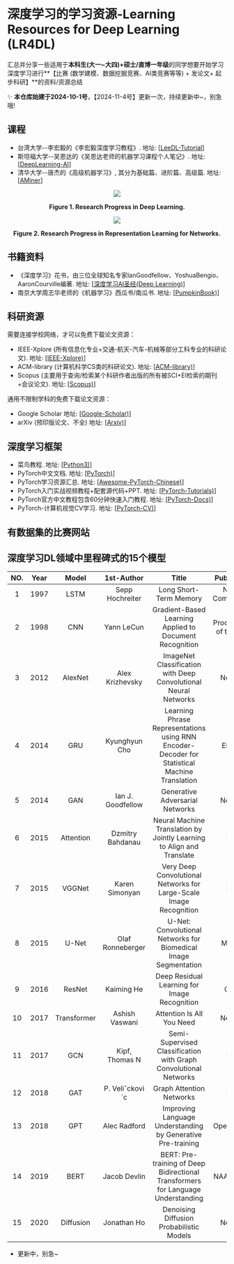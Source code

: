 # 深度学习的学习资源-Learning Resources for Deep Learning (LR4DL)

汇总并分享一些适用于**本科生(大一~大四)+硕士/直博一年级**的同学想要开始学习深度学习进行**【比赛 (数学建模、数据挖掘竞赛、AI类竞赛等等) + 发论文+ 起步科研】**的资料/资源总结

✨ **本仓库始建于2024-10-1号**，【2024-11-4号】更新一次，持续更新中~，别急哦!

## 课程

* 台湾大学--李宏毅的《李宏毅深度学习教程》. 地址: [[LeeDL-Tutorial](https://github.com/datawhalechina/leedl-tutorial)]
* 斯坦福大学--吴恩达的《吴恩达老师的机器学习课程个人笔记》. 地址: [[DeepLearning-AI](https://github.com/fengdu78/Coursera-ML-AndrewNg-Notes)]
* 清华大学--唐杰的《高级机器学习》, 其分为基础篇、进阶篇、高级篇. 地址: [[AMiner](https://www.aminer.cn/aml)] 

<p align="center">
<img align="middle" src="https://github.com/JKZuo/Learning-Resources-for-Deep-Learning/blob/main/fig1.png"/>
</p>
<p align = "center">
<b>Figure 1. Research Progress in Deep Learning. </b> 
</p>

<p align="center">
<img align="middle" src="https://github.com/JKZuo/Learning-Resources-for-Deep-Learning/blob/main/fig2.png"/>
</p>
<p align = "center">
<b>Figure 2. Research Progress in Representation Learning for Networks. </b> 
</p>

## 书籍资料

* 《深度学习》花书，由三位全球知名专家IanGoodfellow、YoshuaBengio、AaronCourville编著. 地址: [[深度学习AI圣经(Deep Learning)](https://github.com/MingchaoZhu/DeepLearning)] 
* 南京大学周志华老师的《机器学习》西瓜书/南瓜书. 地址: [[PumpkinBook)](https://github.com/datawhalechina/pumpkin-book)]

## 科研资源

需要连接学校网络，才可以免费下载论文资源：
* IEEE-Xplore (所有信息化专业+交通-航天-汽车-机械等部分工科专业的科研论文). 地址: [[IEEE-Xplore)](https://ieeexplore.ieee.org/Xplore/home.jsp)]
* ACM-library (计算机科学CS类的科研论文). 地址: [[ACM-library)](https://dl.acm.org/journals)]
* Scopus (主要用于查询/检索某个科研作者出版的所有被SCI+EI检索的期刊+会议论文). 地址: [[Scopus)](https://www.scopus.com/search/form.uri?display=basic&zone=header&origin=searchbasic#basic)]

通用不限制学科的免费下载论文资源：
* Google Scholar 地址: [[Google-Scholar)](https://scholar.google.com.hk/?hl=zh-CN)]
* arXiv (预印版论文、不全) 地址: [[Arxiv)](https://arxiv.org/)]
  
## 深度学习框架
* 菜鸟教程. 地址: [[Python3)](https://www.runoob.com/python3/python3-tutorial.html)]
* PyTorch中文文档. 地址: [[PyTorch)](https://pytorch-cn.readthedocs.io/zh/latest/)]
* PyTorch学习资源汇总. 地址: [[Awesome-PyTorch-Chinese)](https://github.com/INTERMT/Awesome-PyTorch-Chinese)]
* PyTorch入门实战视频教程+配套源代码+PPT. 地址: [[PyTorch-Tutorials)](https://github.com/dragen1860/Deep-Learning-with-PyTorch-Tutorials)]
* PyTorch官方中文教程包含60分钟快速入门教程. 地址: [[PyTorch-Docs)](https://github.com/fendouai/PyTorchDocs)]
* PyTorch-计算机视觉CV学习. 地址: [[PyTorch-CV)](https://github.com/AccumulateMore/CV)]
  
## 有数据集的比赛网站

## 深度学习DL领域中里程碑式的15个模型
| NO. | Year | Model | 1st-Author | Title | Publication | 
|:--:| :--: | :--: | :--: | :--: | :--: |
| 1 | 1997 | LSTM | Sepp Hochreiter | Long Short-Term Memory | Neural Computation |
| 2 | 1998 | CNN | Yann LeCun | Gradient-Based Learning Applied to Document Recognition | Proceedings of the IEEE |
| 3 | 2012 | AlexNet | Alex Krizhevsky | ImageNet Classification with Deep Convolutional Neural Networks | NeurIPS |
| 4 | 2014 | GRU | Kyunghyun Cho | Learning Phrase Representations using RNN Encoder-Decoder for Statistical Machine Translation | EMNLP |
| 5 | 2014 | GAN | Ian J. Goodfellow | Generative Adversarial Networks | NeurIPS |
| 6 | 2015 | Attention | Dzmitry Bahdanau | Neural Machine Translation by Jointly Learning to Align and Translate | ICLR |
| 7 | 2015 | VGGNet | Karen Simonyan | Very Deep Convolutional Networks for Large-Scale Image Recognition | ICLR |
| 8 | 2015 | U-Net | Olaf Ronneberger | U-Net: Convolutional Networks for Biomedical Image Segmentation | MICCAI |
| 9 | 2016 | ResNet | Kaiming He | Deep Residual Learning for Image Recognition | CVPR |
| 10 | 2017 | Transformer | Ashish Vaswani | Attention Is All You Need | NeurIPS |
| 11 | 2017 | GCN | Kipf, Thomas N | Semi-Supervised Classification with Graph Convolutional Networks | ICLR |
| 12 | 2018 | GAT | P. Veliˇckovi´c | Graph Attention Networks |  ICLR |
| 13 | 2018 | GPT | Alec Radford | Improving Language Understanding by Generative Pre-training | OpenAI Blog |
| 14 | 2019 | BERT | Jacob Devlin | BERT: Pre-training of Deep Bidirectional Transformers for Language Understanding | NAACL-HLT |
| 15 | 2020 | Diffusion | Jonathan Ho | Denoising Diffusion Probabilistic Models | NeurIPS |

* 更新中，别急~
